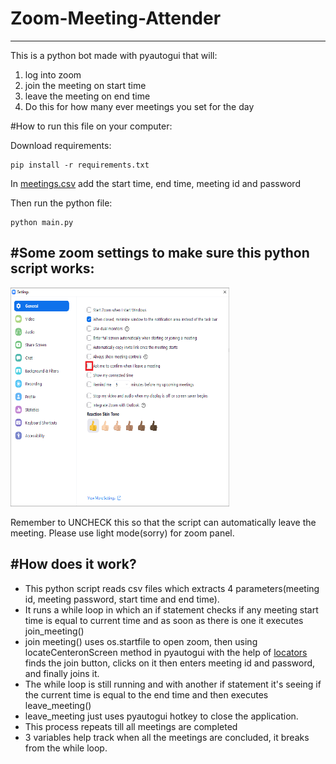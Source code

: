 # Zoom-Meeting-Attender
---

This is a python bot made with pyautogui that will:
1) log into zoom
2) join the meeting on start time
3) leave the meeting on end time 
4) Do this for how many ever meetings you set for the day

#How to run this file on your computer: 

Download requirements:
```
pip install -r requirements.txt
```
In [meetings.csv](https://github.com/Girik1105/Zoom-Meeting-Attender/blob/master/meetings.csv) add the start time, end time, meeting id and password

Then run the python file:
```
python main.py
```

#Some zoom settings to make sure this python script works: 
---
<img src="assets/uncheck.png" height="350" width="350">

Remember to UNCHECK this so that the script can automatically leave the meeting.
Please use light mode(sorry) for zoom panel.

#How does it work?
---

- This python script reads csv files which extracts 4 parameters(meeting id, meeting password, start time and end time).
- It runs a while loop in which an if statement checks if any meeting start time is equal to current time and as soon as there is one it executes join_meeting()
- join meeting() uses os.startfile to open zoom, then using locateCenteronScreen method in pyautogui with the help of [locators](https://github.com/Girik1105/Zoom-Meeting-Attender/tree/master/locators) finds the join button, clicks on it then enters meeting id and password, and finally joins it.
- The while loop is still running and with another if statement it's seeing if the current time is equal to the end time and then executes leave_meeting()
- leave_meeting just uses pyautogui hotkey to close the application.
- This process repeats till all meetings are completed 
- 3 variables help track when all the meetings are concluded, it breaks from the while loop.
